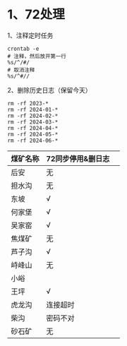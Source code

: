 # 1、72处理

1、注释定时任务

```shell
crontab -e
# 注释，然后放开第一行
%s/^/#/
# 取消注释
%s/^#//
```

2、删除历史日志（保留今天）

```shell
rm -rf 2023-*
rm -rf 2024-01-*
rm -rf 2024-02-*
rm -rf 2024-03-*
rm -rf 2024-04-*
rm -rf 2024-05-*
rm -rf 2024-06-*
```


| 煤矿名称 | 72同步停用&删日志 |     |
| ---- | ---------- | --- |
| 后安   | 无          |     |
| 担水沟  | 无          |     |
| 东坡   | √          |     |
| 何家堡  | √          |     |
| 吴家窑  | √          |     |
| 焦煤矿  | 无          |     |
| 芦子沟  | √          |     |
| 峙峰山  | 无          |     |
| 小峪   |            |     |
| 王坪   | √          |     |
| 虎龙沟  | 连接超时       |     |
| 柴沟   | 密码不对       |     |
| 砂石矿  | 无          |     |
